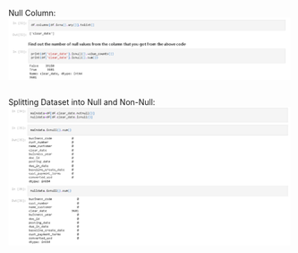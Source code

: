 <p>
Null Column:
<img align="left" alt="nullCol" src="https://github.com/Jks08/Payment-Date-Prediction/blob/main/Assets/Images/nullCol.png" /></p>
<p>&nbsp;</p>
<p>
Splitting Dataset into Null and Non-Null:
<img align="left" alt="null&NonNull" src="https://github.com/Jks08/Payment-Date-Prediction/blob/main/Assets/Images/null%26NonNullSplit.png" /></p>
<p>&nbsp;</p>
